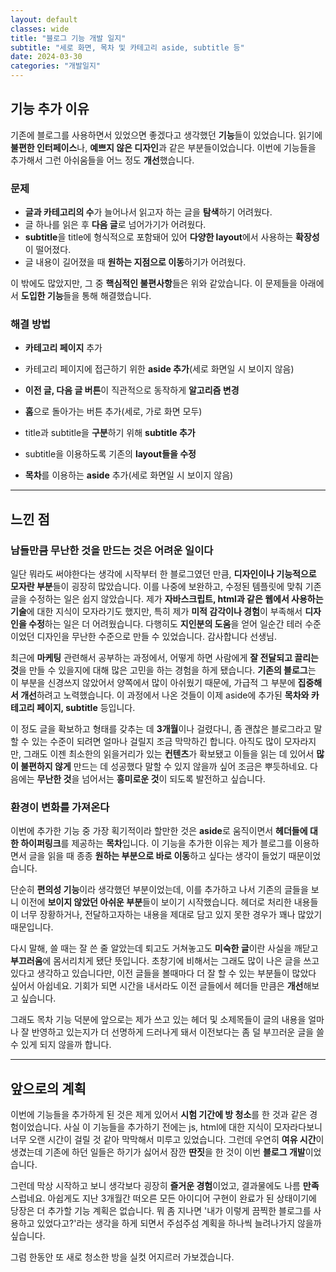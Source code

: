 ```yaml
---
layout: default
classes: wide
title: "블로그 기능 개발 일지"
subtitle: "세로 화면, 목차 및 카테고리 aside, subtitle 등"
date: 2024-03-30
categories: "개발일지"
---
```


## 기능 추가 이유

기존에 블로그를 사용하면서 있었으면 좋겠다고 생각했던 **기능**들이 있었습니다. 읽기에 **불편한 인터페이스**나, **예쁘지 않은 디자인**과 같은 부분들이었습니다. 이번에 기능들을 추가해서 그런 아쉬움들을  어느 정도 **개선**했습니다.

### 문제

* **글과 카테고리의 수**가 늘어나서 읽고자 하는 글을 **탐색**하기 어려웠다.
* 글 하나를 읽은 후 **다음 글**로 넘어가기가 어려웠다.
* **subtitle**을 title에 형식적으로 포함돼어 있어 **다양한 layout**에서 사용하는 **확장성**이 떨어졌다.
* 글 내용이 길어졌을 때 **원하는 지점으로 이동**하기가 어려웠다.

이 밖에도 많았지만, 그 중 **핵심적인 불편사항**들은 위와 같았습니다. 이 문제들을 아래에서 **도입한 기능**들을 통해 해결했습니다.

### 해결 방법

* **카테고리 페이지** 추가
* 카테고리 페이지에 접근하기 위한 **aside 추가**(세로 화면일 시 보이지 않음)

* **이전 글, 다음 글 버튼**이 직관적으로 동작하게 **알고리즘 변경**
* **홈**으로 돌아가는 버튼 추가(세로, 가로 화면 모두)

* title과 subtitle을 **구분**하기 위해 **subtitle 추가**
* subtitle을 이용하도록 기존의 **layout들을 수정**

* **목차**를 이용하는 **aside** 추가(세로 화면일 시 보이지 않음)

---

## 느낀 점

### 남들만큼 무난한 것을 만드는 것은 어려운 일이다

일단 뭐라도 써야한다는 생각에 시작부터 한 블로그였던 만큼, **디자인이나 기능적으로 모자란 부분**들이 굉장히 많았습니다. 이를 나중에 보완하고, 수정된 템플릿에 맞춰 기존 글을 수정하는 일은 쉽지 않았습니다. 제가 **자바스크립트, html과 같은 웹에서 사용하는 기술**에 대한 지식이 모자라기도 했지만, 특히 제가 **미적 감각이나 경험**이 부족해서 **디자인을 수정**하는 일은 더 어려웠습니다. 다행히도 **지인분의 도움**을 얻어 일순간 테러 수준이었던 디자인을 무난한 수준으로 만들 수 있었습니다. 감사합니다 선생님.

최근에 **마케팅** 관련해서 공부하는 과정에서, 어떻게 하면 사람에게 **잘 전달되고 끌리는 것**을 만들 수 있을지에 대해 많은 고민을 하는 경험을 하게 됐습니다. **기존의 블로그**는 이 부분을 신경쓰지 않았어서 양쪽에서 많이 아쉬웠기 때문에, 가급적 그 부분에 **집중해서 개선**하려고 노력했습니다. 이 과정에서 나온 것들이 이제 aside에 추가된 **목차와 카테고리 페이지, subtitle** 등입니다.

이 정도 글을 확보하고 형태를 갖추는 데 **3개월**이나 걸렸다니, 좀 괜찮은 블로그라고 말할 수 있는 수준이 되려면 얼마나 걸릴지 조금 막막하긴 합니다. 아직도 많이 모자라지만, 그래도 이젠 최소한의 읽을거리가 있는 **컨텐츠**가 확보됐고 이들을 읽는 데 있어서 **많이 불편하지 않게** 만드는 데 성공했다 말할 수 있지 않을까 싶어 조금은 뿌듯하네요. 다음에는 **무난한 것**을 넘어서는 **흥미로운 것**이 되도록 발전하고 싶습니다.

### 환경이 변화를 가져온다

이번에 추가한 기능 중 가장 획기적이라 할만한 것은 **aside**로 움직이면서 **헤더들에 대한 하이퍼링크**를 제공하는 **목차**입니다. 이 기능을 추가한 이유는 제가 블로그를 이용하면서 글을 읽을 때 종종 **원하는 부분으로 바로 이동**하고 싶다는 생각이 들었기 때문이었습니다.

단순히 **편의성 기능**이라 생각했던 부분이었는데, 이를 추가하고 나서 기존의 글들을 보니 이전에 **보이지 않았던 아쉬운 부분**들이 보이기 시작했습니다. 헤더로 처리한 내용들이 너무 장황하거나, 전달하고자하는 내용을 제대로 담고 있지 못한 경우가 꽤나 많았기 때문입니다.

다시 말해, 쓸 때는 잘 쓴 줄 알았는데 퇴고도 거쳐놓고도 **미숙한 글**이란 사실을 깨닫고 **부끄러움**에 몸서리치게 됐단 뜻입니다. 초창기에 비해서는 그래도 많이 나은 글을 쓰고 있다고 생각하고 있습니다만, 이전 글들을 볼때마다 더 잘 할 수 있는 부분들이 많았다 싶어서 아쉽네요. 기회가 되면 시간을 내서라도 이전 글들에서 헤더들 만큼은 **개선**해보고 싶습니다.

그래도 목차 기능 덕분에 앞으로는 제가 쓰고 있는 헤더 및 소제목들이 글의 내용을 얼마나 잘 반영하고 있는지가 더 선명하게 드러나게 돼서 이전보다는 좀 덜 부끄러운 글을 쓸 수 있게 되지 않을까 합니다.

---

## 앞으로의 계획

이번에 기능들을 추가하게 된 것은 제게 있어서 **시험 기간에 방 청소**를 한 것과 같은 경험이었습니다. 사실 이 기능들을 추가하기 전에는 js, html에 대한 지식이 모자라다보니 너무 오랜 시간이 걸릴 것 같아 막막해서 미루고 있었습니다. 그런데 우연히 **여유 시간**이 생겼는데 기존에 하던 일들은 하기가 싫어서 잠깐 **딴짓**을 한 것이 이번 **블로그 개발**이었습니다.

그런데 막상 시작하고 보니 생각보다 굉장히 **즐거운 경험**이었고, 결과물에도 나름 **만족**스럽네요. 아쉽게도 지난 3개월간 떠오른 모든 아이디어 구현이 완료가 된 상태이기에 당장은 더 추가할 기능 계획은 없습니다. 뭐 좀 지나면 '내가 이렇게 끔찍한 블로그를 사용하고 있었다고?'라는 생각을 하게 되면서 주섬주섬 계획을 하나씩 늘려나가지 않을까 싶습니다.

그럼 한동안 또 새로 청소한 방을 실컷 어지르러 가보겠습니다.
